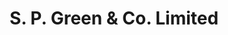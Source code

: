 ---
title: "S. P. Green & Co. Limited"
url: /birmingham/s-p-green-and-co-limited-warstone-lane/
shop: jewelry
---